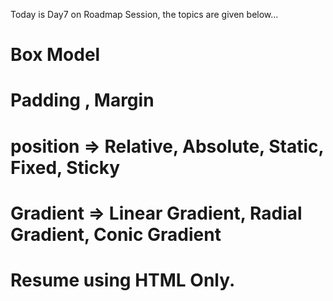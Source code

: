 Today is Day7 on Roadmap Session, the topics are given below...

# Box Model
# Padding , Margin
# position => Relative, Absolute, Static, Fixed, Sticky
# Gradient => Linear Gradient, Radial Gradient, Conic Gradient
# Resume using HTML Only.